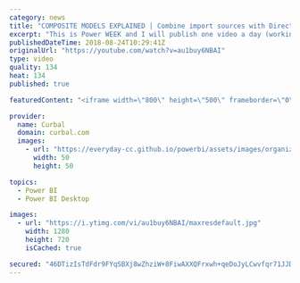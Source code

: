 ```yaml
---
category: news
title: "COMPOSITE MODELS EXPLAINED | Combine import sources with Direct Query in Power BI"
excerpt: "This is Power WEEK and I will publish one video a day (working days)!  In today's video we go through what the new composite models are in Power BI after the Power BI team released them in the July 2018 Power BI Desktop Update.  Composite models allow you to combine import sources with Direct query,"
publishedDateTime: 2018-08-24T10:29:41Z
originalUrl: "https://youtube.com/watch?v=au1buy6NBAI"
type: video
quality: 134
heat: 134
published: true

featuredContent: "<iframe width=\"800\" height=\"500\" frameborder=\"0\" src=\"https://www.youtube.com/embed/au1buy6NBAI\" allow=\"accelerometer; autoplay; encrypted-media; gyroscope; picture-in-picture\" allowfullscreen></iframe>"

provider:
  name: Curbal
  domain: curbal.com
  images:
    - url: "https://everyday-cc.github.io/powerbi/assets/images/organizations/curbal.com-50x50.jpg"
      width: 50
      height: 50

topics:
  - Power BI
  - Power BI Desktop

images:
  - url: "https://i.ytimg.com/vi/au1buy6NBAI/maxresdefault.jpg"
    width: 1280
    height: 720
    isCached: true

secured: "46DTizIsTdFdr9FYqSBXj8wZhziW+8FiwAXXQFrxwh+qeDoJyLCwvfqr71JJDCzRS52svoVKHoZO4VqvVEUk4fS706CYsovPlYsfEEj9KQ9/Tg7NNoOGwSywKAIjZ3xBn3/j+65RfhlJDzL7tNC9qbzrRB+0fTRlVSDFyZoq5+BPW5vUA3O9StSZDDb/pWbwgIg1XMQ0ZfsINVtswX0ckhvdPqR+jP9748cXqmbWedqoEirTusvmY1hvhtfDbZQ/YfD7mRpinBno0wibkDlEbRn3/gBUNemqrHo62Qkm79NmWHBEhDuKejjDBUaHEEJRNzUNoToJzXQt22ECK8kf4JBAx3soNsicFgmWgA8DUk/CqBml5/ouMAmpkbgrQQsgCStGdz4POTBbQXq8UGx0VJOeMUflNdZTq9H/xSVEG7YFJ6CK5g2xnBRIf3o1MflO;iS/QJceX2B8etZyK8beYRQ=="
---
```


